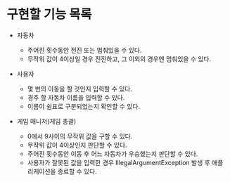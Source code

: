 # 구현할 기능 목록

- 자동차
  - 주어진 횟수동안 전진 또는 멈춰있을 수 있다.
  - 무작위 값이 4이상일 경우 전진하고, 그 이외의 경우엔 멈춰있을 수 있다.

- 사용자
  - 몇 번의 이동을 할 것인지 입력할 수 있다.
  - 경주 할 자동차 이름을 입력할 수 있다.
  - 이름이 쉼표로 구분되었는지 확인할 수 있다.

- 게임 매니저(게임 총괄)
  - 0에서 9사이의 무작위 값을 구할 수 있다.
  - 무작위 값이 4이상인지 판단할 수 있다.
  - 주어진 횟수동안 이동 후 어느 자동차가 우승했는지 판단할 수 있다.
  - 사용자가 잘못된 값을 입력한 경우 IllegalArgumentException 발생 후 애플리케이션을 종료할 수 있다.
